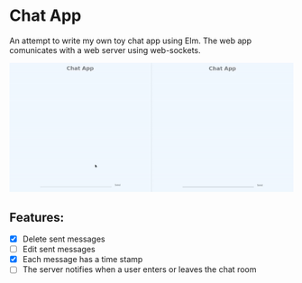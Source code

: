 # Chat App
An attempt to write my own toy chat app using Elm. The web app comunicates with a web server using web-sockets.

![](demo.gif)

## Features:
- [x] Delete sent messages
- [ ] Edit sent messages
- [x] Each message has a time stamp
- [ ] The server notifies when a user enters or leaves the chat room